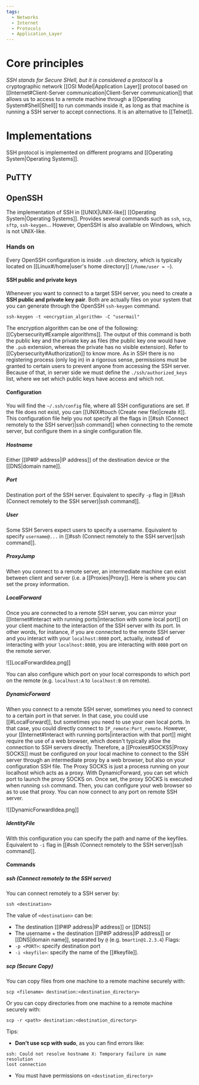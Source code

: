 ```yaml
---
tags:
  - Networks
  - Internet
  - Protocols
  - Application_Layer
---
```

# Core principles
_SSH stands for Secure SHell, but it is considered a protocol_
Is a cryptographic network [[OSI Model|Application Layer]] protocol based on [[Internet#Client-Server communication|Client-Server communication]] that allows us to access to a remote machine through a [[Operating System#Shell|Shell]] to run commands inside it, as long as that machine is running a SSH server to accept connections.
It is an alternative to [[Telnet]].
# Implementations
SSH protocol is implemented on different programs and [[Operating System|Operating Systems]].
## PuTTY
## OpenSSH
The implementation of SSH in [[UNIX|UNIX-like]] [[Operating System|Operating Systems]]. Provides several commands such as ```ssh```, ```scp```, ```sftp```, ```ssh-keygen```... However, OpenSSH is also available on Windows, which is not UNIX-like.
### Hands on
Every OpenSSH configuration is inside ```.ssh``` directory, which is typically located on [[Linux#/home|user's home directory]] (```/home/user = ~```). 
#### SSH public and private keys
Whenever you want to connect to a target SSH server, you need to create a **SSH public and private key pair**. Both are actually files on your system that you can generate through the OpenSSH ```ssh-keygen``` command.
```shell
ssh-keygen -t <encryption_algorithm> -C "usermail"
```
The encryption algorithm can be one of the following: [[Cybersecurity#Example algorithms]].
The output of this command is both the public key and the private key as files (the public key one would have the ```.pub``` extension, whereas the private has no visible extension). Refer to [[Cybersecurity#Authorization]] to know more.
As in SSH there is no registering process (only log in) in a rigorous sense, permissions must be granted to certain users to prevent anyone from accessing the SSH server. Because of that, in server side we must define the ```./ssh/authorized_keys``` list, where we set which public keys have access and which not.
#### Configuration
You will find the ```~/.ssh/config``` file, where all SSH configurations are set. If the file does not exist, you can [[UNIX#touch (Create new file)|create it]]. This configuration file help you not specify all the flags in [[#ssh (Connect remotely to the SSH server)|ssh command]] when connecting to the remote server, but configure them in a single configuration file.
##### Hostname
Either [[IP#IP address|IP address]] of the destination device or the [[DNS|domain name]].
##### Port
Destination port of the SSH server. Equivalent to specify ```-p``` flag in [[#ssh (Connect remotely to the SSH server)|ssh command]].
##### User
Some SSH Servers expect users to specify a username. Equivalent to specify ```username@...``` in [[#ssh (Connect remotely to the SSH server)|ssh command]].
##### ProxyJump
When you connect to a remote server, an intermediate machine can exist between client and server (i.e. a [[Proxies|Proxy]]. Here is where you can set the proxy information.
##### LocalForward
Once you are connected to a remote SSH server, you can mirror your [[Internet#Interact with running ports|interaction with some local port]] on your client machine to the interaction of the SSH server with its port. In other words, for instance, if you are connected to the remote SSH server and you interact with your ```localhost:8080``` port, actually, instead of interacting with your ```localhost:8080```, you are interacting with ```8080``` port on the remote server.

![[LocalForwardIdea.png]]

You can also configure which port on your local corresponds to which port on the remote (e.g. ```localhost:A``` to ```localhost:B``` on remote).
##### DynamicForward
When you connect to a remote SSH server, sometimes you need to connect to a certain port in that server. In that case, you could use [[#LocalForward]], but sometimes you need to use your own local ports. In that case, you could directly connect to ```IP_remote:Port_remote```. However, your [[Internet#Interact with running ports|interaction with that port]] might require the use of a web browser, which doesn't typically allow the connection to SSH servers directly. Therefore, a [[Proxies#SOCKS5|Proxy SOCKS]] must be configured on your local machine to connect to the SSH server through an intermediate proxy by a web browser, but also on your configuration SSH file. The Proxy SOCKS is just a process running on your localhost which acts as a proxy.
With DynamicForward, you can set which port to launch the proxy SOCKS on. Once set, the proxy SOCKS is executed when running ```ssh``` command. Then, you can configure your web browser so as to use that proxy. You can now connect to any port on remote SSH server.

![[DynamicForwardIdea.png]]

##### IdentityFile
With this configuration you can specify the path and name of the keyfiles. Equivalent to ```-i``` flag in [[#ssh (Connect remotely to the SSH server)|ssh command]].
#### Commands
##### ssh (Connect remotely to the SSH server)
You can connect remotely to a SSH server by:
```shell
ssh <destination>
```
The value of ```<destination>``` can be:
- The destination [[IP#IP address|IP address]] or [[DNS]]
- The username + the destination [[IP#IP address|IP address]] or [[DNS|domain name]], separated by ```@``` (e.g. ```bmartin@1.2.3.4```)
Flags:
- ```-p <PORT>```: specify destination port
- ```-i <keyfile>```: specify the name of the [[#keyfile]].
##### scp (Secure Copy)
You can copy files from one machine to a remote machine securely with:
```shell
scp <filename> destination:<destination_directory>
```
Or you can copy directories from one machine to a remote machine securely with:
```shell
scp -r <path> destination:<destination_directory>
```
Tips:
- **Don't use scp with sudo**, as you can find errors like:
```
ssh: Could not resolve hostname X: Temporary failure in name resolution
lost connection
```
- You must have permissions on ```<destination_directory>```


